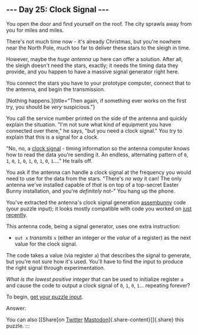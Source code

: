 ## \-\-- Day 25: Clock Signal \-\--

You open the door and find yourself on the roof. The city sprawls away
from you for miles and miles.

There\'s not much time now - it\'s already Christmas, but you\'re
nowhere near the North Pole, much too far to deliver these stars to the
sleigh in time.

However, maybe the *huge antenna* up here can offer a solution. After
all, the sleigh doesn\'t need the stars, exactly; it needs the timing
data they provide, and you happen to have a massive signal generator
right here.

You connect the stars you have to your prototype computer, connect that
to the antenna, and begin the transmission.

[Nothing
happens.]{title="Then again, if something ever works on the first try, you should be *very* suspicious."}

You call the service number printed on the side of the antenna and
quickly explain the situation. \"I\'m not sure what kind of equipment
you have connected over there,\" he says, \"but you need a clock
signal.\" You try to explain that this is a signal for a clock.

\"No, no, a [clock signal](https://en.wikipedia.org/wiki/Clock_signal) -
timing information so the antenna computer knows how to read the data
you\'re sending it. An endless, alternating pattern of `0`, `1`, `0`,
`1`, `0`, `1`, `0`, `1`, `0`, `1`\....\" He trails off.

You ask if the antenna can handle a clock signal at the frequency you
would need to use for the data from the stars. \"There\'s *no way* it
can! The only antenna we\'ve installed capable of *that* is on top of a
top-secret Easter Bunny installation, and you\'re *definitely* not-\"
You hang up the phone.

You\'ve extracted the antenna\'s clock signal generation
[assembunny](12) code (your puzzle input); it looks mostly compatible
with code you worked on [just recently](23).

This antenna code, being a signal generator, uses one extra instruction:

-   `out x` *transmits* `x` (either an integer or the *value* of a
    register) as the next value for the clock signal.

The code takes a value (via register `a`) that describes the signal to
generate, but you\'re not sure how it\'s used. You\'ll have to find the
input to produce the right signal through experimentation.

*What is the lowest positive integer* that can be used to initialize
register `a` and cause the code to output a clock signal of `0`, `1`,
`0`, `1`\... repeating forever?

To begin, [get your puzzle input](25/input).

Answer:

You can also [\[Share[on
[Twitter](https://twitter.com/intent/tweet?text=%22Clock+Signal%22+%2D+Day+25+%2D+Advent+of+Code+2016&url=https%3A%2F%2Fadventofcode%2Ecom%2F2016%2Fday%2F25&related=ericwastl&hashtags=AdventOfCode)
[Mastodon](javascript:void(0);)]{.share-content}\]]{.share} this puzzle.
:::
